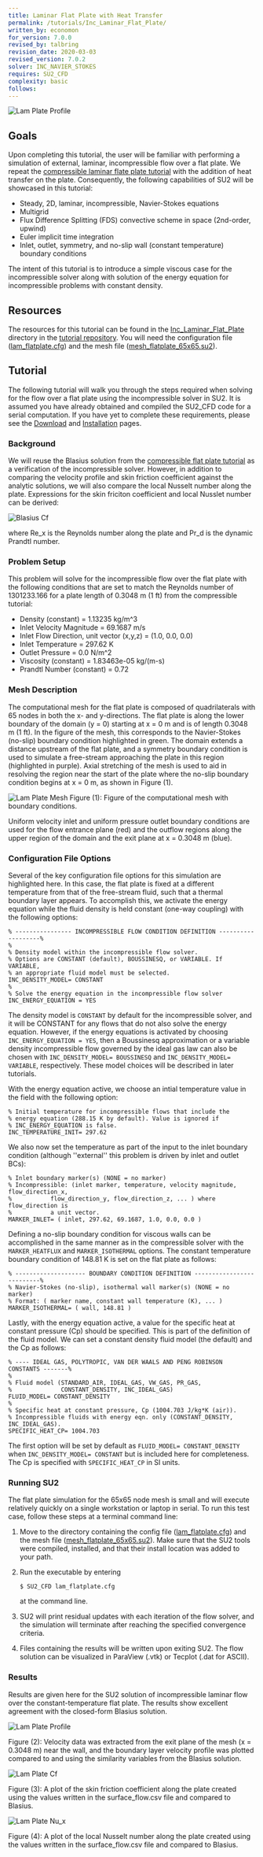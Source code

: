```yaml
---
title: Laminar Flat Plate with Heat Transfer
permalink: /tutorials/Inc_Laminar_Flat_Plate/
written_by: economon 
for_version: 7.0.0
revised_by: talbring  
revision_date: 2020-03-03
revised_version: 7.0.2
solver: INC_NAVIER_STOKES
requires: SU2_CFD
complexity: basic
follows: 
---
```


![Lam Plate Profile](../../Inc_Laminar_Flat_Plate/images/lam_plate_v.png)

## Goals

Upon completing this tutorial, the user will be familiar with performing a simulation of external, laminar, incompressible flow over a flat plate. We repeat the [compressible laminar flate plate tutorial](/tutorials/Laminar_Flat_Plate/) with the addition of heat transfer on the plate. Consequently, the following capabilities of SU2 will be showcased in this tutorial:

- Steady, 2D, laminar, incompressible, Navier-Stokes equations 
- Multigrid
- Flux Difference Splitting (FDS) convective scheme in space (2nd-order, upwind)
- Euler implicit time integration
- Inlet, outlet, symmetry, and no-slip wall (constant temperature) boundary conditions

The intent of this tutorial is to introduce a simple viscous case for the incompressible solver along with solution of the energy equation for incompressible problems with constant density.

## Resources

The resources for this tutorial can be found in the [Inc_Laminar_Flat_Plate](https://github.com/su2code/Tutorials/tree/master/incompressible_flow/Inc_Laminar_Flat_Plate) directory in the [tutorial repository](https://github.com/su2code/Tutorials). You will need the configuration file ([lam_flatplate.cfg](https://github.com/su2code/Tutorials/tree/master/incompressible_flow/Inc_Laminar_Flat_Plate/lam_flatplate.cfg)) and the mesh file ([mesh_flatplate_65x65.su2](https://github.com/su2code/Tutorials/tree/master/incompressible_flow/Inc_Laminar_Flat_Plate/mesh_flatplate_65x65.su2)).


## Tutorial

The following tutorial will walk you through the steps required when solving for the flow over a flat plate using the incompressible solver in SU2. It is assumed you have already obtained and compiled the SU2_CFD code for a serial computation. If you have yet to complete these requirements, please see the [Download](/docs_v7/Download/) and [Installation](/docs_v7/Installation/) pages.

### Background

We will reuse the Blasius solution from the [compressible flat plate tutorial](/tutorials/Laminar_Flat_Plate/) as a verification of the incompressible solver. However, in addition to comparing the velocity profile and skin friction coefficient against the analytic solutions, we will also compare the local Nusselt number along the plate. Expressions for the skin friciton coefficient and local Nusslet number can be derived:

![Blasius Cf](../../Inc_Laminar_Flat_Plate/images/blasius_eqn.png)

where Re_x is the Reynolds number along the plate and Pr_d is the dynamic Prandtl number. 

### Problem Setup

This problem will solve for the incompressible flow over the flat plate with the following conditions that are set to match the Reynolds number of 1301233.166 for a plate length of 0.3048 m (1 ft) from the compressible tutorial:
- Density (constant) = 1.13235 kg/m^3
- Inlet Velocity Magnitude = 69.1687 m/s
- Inlet Flow Direction, unit vector (x,y,z) = (1.0, 0.0, 0.0) 
- Inlet Temperature = 297.62 K
- Outlet Pressure = 0.0 N/m^2
- Viscosity (constant) = 1.83463e-05 kg/(m-s)
- Prandtl Number (constant) = 0.72

### Mesh Description

The computational mesh for the flat plate is composed of quadrilaterals with 65 nodes in both the x- and y-directions. The flat plate is along the lower boundary of the domain (y = 0) starting at x = 0 m and is of length 0.3048 m (1 ft). In the figure of the mesh, this corresponds to the Navier-Stokes (no-slip) boundary condition highlighted in green. The domain extends a distance upstream of the flat plate, and a symmetry boundary condition is used to simulate a free-stream approaching the plate in this region (highlighted in purple). Axial stretching of the mesh is used to aid in resolving the region near the start of the plate where the no-slip boundary condition begins at x = 0 m, as shown in Figure (1).

![Lam Plate Mesh](../../Inc_Laminar_Flat_Plate/images/lam_plate_mesh_bcs.png)
Figure (1): Figure of the computational mesh with boundary conditions.

Uniform velocity inlet and uniform pressure outlet boundary conditions are used for the flow entrance plane (red) and the outflow regions along the upper region of the domain and the exit plane at x = 0.3048 m (blue). 

### Configuration File Options

Several of the key configuration file options for this simulation are highlighted here. In this case, the flat plate is fixed at a different temperature from that of the free-stream fluid, such that a thermal boundary layer appears. To accomplish this, we activate the energy equation while the fluid density is held constant (one-way coupling) with the following options:

```
% ---------------- INCOMPRESSIBLE FLOW CONDITION DEFINITION -------------------%
%
% Density model within the incompressible flow solver.
% Options are CONSTANT (default), BOUSSINESQ, or VARIABLE. If VARIABLE,
% an appropriate fluid model must be selected.
INC_DENSITY_MODEL= CONSTANT
%
% Solve the energy equation in the incompressible flow solver
INC_ENERGY_EQUATION = YES
```

The density model is `CONSTANT` by default for the incompressible solver, and it will be CONSTANT for any flows that do not also solve the energy equation. However, if the energy equations is activated by choosing `INC_ENERGY_EQUATION = YES`, then a Boussinesq approximation or a variable density incompressible flow governed by the ideal gas law can also be chosen with `INC_DENSITY_MODEL= BOUSSINESQ` and `INC_DENSITY_MODEL= VARIABLE`, respectively. These model choices will be described in later tutorials.

With the energy equation active, we choose an intial temperature value in the field with the following option:

```
% Initial temperature for incompressible flows that include the
% energy equation (288.15 K by default). Value is ignored if
% INC_ENERGY_EQUATION is false.
INC_TEMPERATURE_INIT= 297.62
```

We also now set the temperature as part of the input to the inlet boundary condition (although ''external'' this problem is driven by inlet and outlet BCs):

```
% Inlet boundary marker(s) (NONE = no marker) 
% Incompressible: (inlet marker, temperature, velocity magnitude, flow_direction_x,
%           flow_direction_y, flow_direction_z, ... ) where flow_direction is
%           a unit vector.
MARKER_INLET= ( inlet, 297.62, 69.1687, 1.0, 0.0, 0.0 )
```

Defining a no-slip boundary condition for viscous walls can be accomplished in the same manner as in the compressible solver with the `MARKER_HEATFLUX` and `MARKER_ISOTHERMAL` options. The constant temperature boundary condition of 148.81 K is set on the flat plate as follows:

```
% -------------------- BOUNDARY CONDITION DEFINITION --------------------------%
% Navier-Stokes (no-slip), isothermal wall marker(s) (NONE = no marker)
% Format: ( marker name, constant wall temperature (K), ... )
MARKER_ISOTHERMAL= ( wall, 148.81 )
```

Lastly, with the energy equation active, a value for the specific heat at constant pressure (Cp) should be specified. This is part of the definition of the fluid model. We can set a constant density fluid model (the default) and the Cp as follows:

```
% ---- IDEAL GAS, POLYTROPIC, VAN DER WAALS AND PENG ROBINSON CONSTANTS -------%
%
% Fluid model (STANDARD_AIR, IDEAL_GAS, VW_GAS, PR_GAS,
%              CONSTANT_DENSITY, INC_IDEAL_GAS)
FLUID_MODEL= CONSTANT_DENSITY
%
% Specific heat at constant pressure, Cp (1004.703 J/kg*K (air)).
% Incompressible fluids with energy eqn. only (CONSTANT_DENSITY, INC_IDEAL_GAS).
SPECIFIC_HEAT_CP= 1004.703
```

The first option will be set by default as `FLUID_MODEL= CONSTANT_DENSITY` when `INC_DENSITY_MODEL= CONSTANT` but is included here for completeness. The Cp is specified with `SPECIFIC_HEAT_CP` in SI units.

### Running SU2

The flat plate simulation for the 65x65 node mesh is small and will execute relatively quickly on a single workstation or laptop in serial. To run this test case, follow these steps at a terminal command line:
 1. Move to the directory containing the config file ([lam_flatplate.cfg](https://github.com/su2code/Tutorials/tree/master/incompressible_flow/Inc_Laminar_Flat_Plate/lam_flatplate.cfg)) and the mesh file ([mesh_flatplate_65x65.su2](https://github.com/su2code/Tutorials/tree/master/incompressible_flow/Inc_Laminar_Flat_Plate/mesh_flatplate_65x65.su2)). Make sure that the SU2 tools were compiled, installed, and that their install location was added to your path.
 2. Run the executable by entering 
 
    ```
    $ SU2_CFD lam_flatplate.cfg
    ```
 
    at the command line. 
 3. SU2 will print residual updates with each iteration of the flow solver, and the simulation will terminate after reaching the specified convergence criteria.
 4. Files containing the results will be written upon exiting SU2. The flow solution can be visualized in ParaView (.vtk) or Tecplot (.dat for ASCII).

### Results

Results are given here for the SU2 solution of incompressible laminar flow over the constant-temperature flat plate. The results show excellent agreement with the closed-form Blasius solution.

![Lam Plate Profile](../../Inc_Laminar_Flat_Plate/images/lam_plate_v.png)

Figure (2):  Velocity data was extracted from the exit plane of the mesh (x = 0.3048 m) near the wall, and the boundary layer velocity profile was plotted compared to and using the similarity variables from the Blasius solution.

![Lam Plate Cf](../../Inc_Laminar_Flat_Plate/images/lam_plate_cf.png)

Figure (3): A plot of the skin friction coefficient along the plate created using the values written in the surface_flow.csv file and compared to Blasius.

![Lam Plate Nu_x](../../Inc_Laminar_Flat_Plate/images/lam_plate_nu.png)

Figure (4): A plot of the local Nusselt number along the plate created using the values written in the surface_flow.csv file and compared to Blasius.

